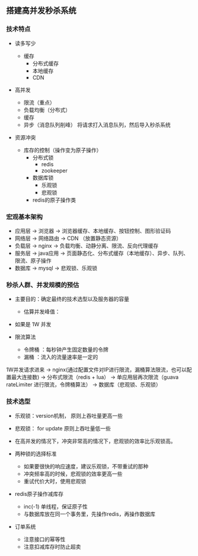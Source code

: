 

## 搭建高并发秒杀系统
### 技术特点
* 读多写少
    - 缓存
        - 分布式缓存
        - 本地缓存
        - CDN
        
    
* 高并发
    - 限流（重点）
    - 负载均衡（分布式）
    - 缓存
    - 异步（消息队列削峰） 将请求打入消息队列，然后导入秒杀系统
    
* 资源冲突
    - 库存的控制（操作变为原子操作） 
        - 分布式锁
            - redis
            - zookeeper
        - 数据库锁
            - 乐观锁
            - 悲观锁
        - redis的原子操作类
### 宏观基本架构
* 应用层 -> 浏览器     ->  浏览器缓存、本地缓存、按钮控制、图形验证码
* 网络层 -> 网络路由   ->  CDN （放置静态资源）
* 负载层 -> nginx     ->  负载均衡、动静分离、限流、反向代理缓存
* 服务层 -> java应用   ->  页面静态化、分布式缓存（本地缓存）、异步、队列、限流、原子操作
* 数据库 -> mysql      ->  悲观锁、乐观锁

### 秒杀人群、并发规模的预估
* 主要目的：确定最终的技术选型以及服务器的容量
    - 估算并发峰值：
    
* 如果是 1W 并发

* 限流算法
    - 令牌桶 ：每秒钟产生固定数量的令牌
    - 漏桶 ：流入的流量速率是一定的


1W并发请求进来 
-> nginx(通过配置文件对IP进行限流，漏桶算法限流，也可以配置最大连接数)
-> 分布式限流（redis + lua）
-> 单应用层再次限流（guava rateLimiter 进行限流，令牌桶算法）
-> 数据库（悲观锁、乐观锁）

### 技术选型
* 乐观锁：version机制， 原则上吞吐量更高一些
* 悲观锁： for update 原则上吞吐量低一些
* 在高并发的情况下，冲突非常高的情况下，悲观锁的效率比乐观锁高。
* 两种锁的选择标准
    - 如果要很快的响应速度，建议乐观锁，不带重试的那种
    - 冲突频率高的时候，悲观锁的效率更高一些
    - 重试代价大时，使用悲观锁
* redis原子操作减库存
    - inc(-1) 单线程，保证原子性
    - 与数据库放在同一个事务里，先操作redis，再操作数据库

* 订单系统
    - 注意接口的幂等性
    - 注意扣减库存时防止超卖









    
















